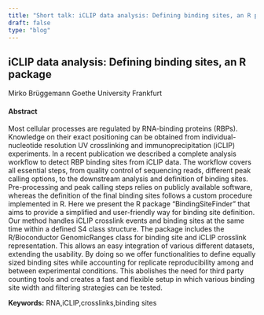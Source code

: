 ```yaml
---
title: "Short talk: iCLIP data analysis: Defining binding sites, an R package"
draft: false
type: "blog"
---
```


## iCLIP data analysis: Defining binding sites, an R package
Mirko Brüggemann
Goethe University Frankfurt
#### Abstract

Most cellular processes are regulated by RNA-binding proteins (RBPs). Knowledge on their exact positioning can be obtained from individual-nucleotide resolution UV crosslinking and immunoprecipitation (iCLIP) experiments. In a recent publication we described a complete analysis workflow to detect RBP binding sites from iCLIP data. The workflow covers all essential steps, from quality control of sequencing reads, different peak calling options, to the downstream analysis and definition of binding sites. Pre-processing and peak calling steps relies on publicly available software, whereas the definition of the final binding sites follows a custom procedure implemented in R. Here we present the R package “BindingSiteFinder” that aims to provide a simplified and user-friendly way for binding site definition. Our method handles iCLIP crosslink events and binding sites at the same time within a defined S4 class structure. The package includes the R/Bioconductor GenomicRanges class for binding site and iCLIP crosslink representation. This allows an easy integration of various different datasets, extending the usability. By doing so we offer functionalities to define equally sized binding sites while accounting for replicate reproducibility among and between experimental conditions. This abolishes the need for third party counting tools and creates a fast and flexible setup in which various binding site width and filtering strategies can be tested.

**Keywords:** RNA,iCLIP,crosslinks,binding sites
